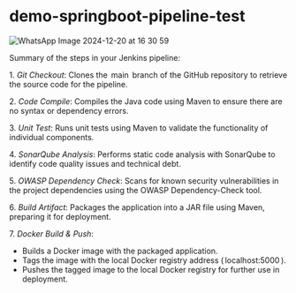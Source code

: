 # demo-springboot-pipeline-test
![WhatsApp Image 2024-12-20 at 16 30 59](https://github.com/user-attachments/assets/24538f05-5616-474b-a0f0-e859b68c1e36)

Summary of the steps in your Jenkins pipeline:

1.⁠ ⁠*Git Checkout*: Clones the ⁠ main ⁠ branch of the GitHub repository to retrieve the source code for the pipeline.

2.⁠ ⁠*Code Compile*: Compiles the Java code using Maven to ensure there are no syntax or dependency errors.

3.⁠ ⁠*Unit Test*: Runs unit tests using Maven to validate the functionality of individual components.

4.⁠ ⁠*SonarQube Analysis*: Performs static code analysis with SonarQube to identify code quality issues and technical debt.

5.⁠ ⁠*OWASP Dependency Check*: Scans for known security vulnerabilities in the project dependencies using the OWASP Dependency-Check tool.

6.⁠ ⁠*Build Artifact*: Packages the application into a JAR file using Maven, preparing it for deployment.

7.⁠ ⁠*Docker Build & Push*:
   - Builds a Docker image with the packaged application.
   - Tags the image with the local Docker registry address (⁠ localhost:5000 ⁠).
   - Pushes the tagged image to the local Docker registry for further use in deployment.
